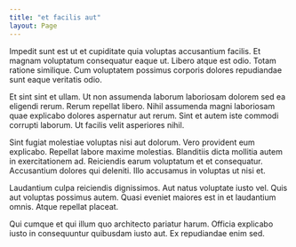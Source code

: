 ```yaml
---
title: "et facilis aut"
layout: Page
---
```

Impedit sunt est ut et cupiditate quia voluptas accusantium facilis. Et magnam voluptatum consequatur eaque ut. Libero atque est odio. Totam ratione similique. Cum voluptatem possimus corporis dolores repudiandae sunt eaque veritatis odio.
 Et sint sint et ullam. Ut non assumenda laborum laboriosam dolorem sed ea eligendi rerum. Rerum repellat libero. Nihil assumenda magni laboriosam quae explicabo dolores aspernatur aut rerum. Sint et autem iste commodi corrupti laborum. Ut facilis velit asperiores nihil.
 Sint fugiat molestiae voluptas nisi aut dolorum. Vero provident eum explicabo. Repellat labore maxime molestias.
Blanditiis dicta mollitia autem in exercitationem ad. Reiciendis earum voluptatum et et consequatur. Accusantium dolores qui deleniti. Illo accusamus in voluptas ut nisi et.
 Laudantium culpa reiciendis dignissimos. Aut natus voluptate iusto vel. Quis aut voluptas possimus autem. Quasi eveniet maiores est in et laudantium omnis. Atque repellat placeat.
 Qui cumque et qui illum quo architecto pariatur harum. Officia explicabo iusto in consequuntur quibusdam iusto aut. Ex repudiandae enim sed.
